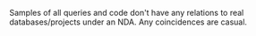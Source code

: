 Samples of all queries and code don't have any relations to real databases/projects under an NDA. Any coincidences are casual.